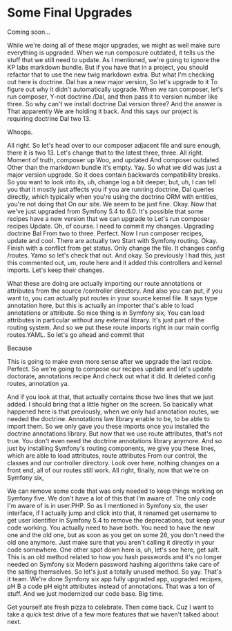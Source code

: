 # Some Final Upgrades

Coming soon...

While we're doing all of these major upgrades, we might as well make sure everything
is upgraded. When we run composure outdated, it tells us the stuff that we still need
to update. As I mentioned, we're going to ignore the KP labs markdown bundle. But if
you have that in a project, you should refactor that to use the new twig markdown
extra. But what I'm checking out here is doctrine. Dal has a new major version, So
let's upgrade to it To figure out why it didn't automatically upgrade. When we ran
composer, let's run composer, Y-not doctrine /Dal, and then pass it to version number
like three. So why can't we install doctrine Dal version three? And the answer is
That apparently We are holding it back. And this says our project is requiring
doctrine Dal two 13.

Whoops.

All right. So let's head over to our composer adjacent file and sure enough, there it
is two 13. Let's change that to the latest three, three. All right. Moment of truth,
composer up Woo, and updated And composer outdated. Other than the markdown bundle
it's empty. Yay. So what we did was just a major version upgrade. So it does contain
backwards compatibility breaks. So you want to look into its, uh, change log a bit
deeper, but, uh, I can tell you that it mostly just affects you if you are running
doctrine, Dal queries directly, which typically when you're using the doctrine ORM
with entities, you're not doing that On our site. We seem to be just fine. Okay. Now
that we've just upgraded from Symfony 5.4 to 6.0. It's possible that some recipes
have a new version that we can upgrade to Let's run composer recipes Update. Oh, of
course. I need to commit my changes. Upgrading doctrine Bal From two to three.
Perfect. Now I run composer recipes, update and cool. There are actually two Start
with Symfony routing. Okay. Finish with a conflict from get status. Only change the
file. It changes config /routes. Yamo so let's check that out. And okay. So
previously I had this, just this commented out, um, route here and it added this
controllers and kernel imports. Let's keep their changes.

What these are doing are actually importing our route annotations or attributes from
the source /controller directory. And also you can put, if you want to, you can
actually put routes in your source kernel file. It says type annotation here, but
this is actually an importer that's able to load annotations or attribute. So nice
thing is in Symfony six, You can load attributes in particular without any external
library. It's just part of the routing system. And so we put these route imports
right in our main config routes.YAML. So let's go ahead and commit that

Because

This is going to make even more sense after we upgrade the last recipe. Perfect. So
we're going to compose our recipes update and let's update doctorate, annotations
recipe And check out what it did. It deleted config routes, annotation ya.

And if you look at that, that actually contains those two lines that we just added. I
should bring that a little higher on the screen. So basically what happened here is
that previously, when we only had annotation routes, we needed the doctrine.
Annotations law library enable to be, to be able to import them. So we only gave you
these imports once you installed the doctrine annotations library. But now that we
use route attributes, that's not true. You don't even need the doctrine annotations
library anymore. And so just by installing Symfony's routing components, we give you
these lines, which are able to load attributes, route attributes From our control,
the classes and our controller directory. Look over here, nothing changes on a front
end, all of our routes still work. All right, finally, now that we're on Symfony six,

We can remove some code that was only needed to keep things working on Symfony five.
We don't have a lot of this that I'm aware of. The only code I'm aware of is in
user.PHP. So as I mentioned in Symfony six, the user interface, if I actually jump
and click into that, it renamed get username to get user identifier in Symfony 5.4 to
remove the deprecations, but keep your code working. You actually need to have both.
You need to have the new one and the old one, but as soon as you get on some 26, you
don't need the old one anymore. Just make sure that you aren't calling it directly in
your code somewhere. One other spot down here is, uh, let's see here, get salt. This
is an old method related to how you hash passwords and it's no longer needed on
Symfony six Modern password hashing algorithms take care of the salting themselves.
So let's just a totally unused method. So yay. That's it team. We're done Symfony six
app fully upgraded app, upgraded recipes, pH B a code pH eight attributes instead of
annotations. That was a ton of stuff. And we just modernized our code base. Big time.

Get yourself ate fresh pizza to celebrate. Then come back. Cuz I want to take a quick
test drive of a few more features that we haven't talked about next.
